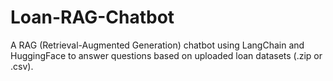# Loan-RAG-Chatbot
A RAG (Retrieval-Augmented Generation) chatbot using LangChain and HuggingFace to answer questions based on uploaded loan datasets (.zip or .csv).
